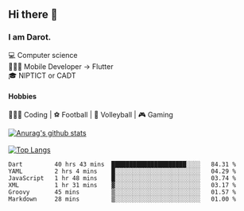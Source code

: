 ## Hi there 👋

### I am Darot.

💻 Computer science <br>
🧑🏻‍💻 Mobile Developer -> Flutter<br>
🎓 NIPTICT or CADT<br>

#### Hobbies 
🧑🏻‍💻 Coding  |  ⚽️ Football | 🏐 Volleyball | 🎮 Gaming<br>

<!-- [![Darot's GitHub stats](https://github-readme-stats.vercel.app/api?username=darot-chen)](https://github.com/darot-chen/github-readme-stats) -->
<!--
**darot-chen/darot-chen** is a ✨ _special_ ✨ repository because its `README.md` (this file) appears on your GitHub profile.

Here are some ideas to get you started:

- 🔭 I’m currently working on ...
- 🌱 I’m currently learning ...
- 👯 I’m looking to collaborate on ...
- 🤔 I’m looking for help with ...
- 💬 Ask me about ...
- 📫 How to reach me: ...
- 😄 Pronouns: ...
- ⚡ Fun fact: ...
-->

[![Anurag's github stats](https://github-readme-stats.vercel.app/api?username=darot-chen&count_private=true&theme=cobalt&show_icons=true)](https://github.com/darot-chen)
</br>
</br>
[![Top Langs](https://github-readme-stats.vercel.app/api/top-langs/?username=darot-chen&layout=compact&theme=cobalt)](https://github.com/darot-chen/)


<!--START_SECTION:waka-->

```text
Dart         40 hrs 43 mins  █████████████████████░░░░   84.31 %
YAML         2 hrs 4 mins    █░░░░░░░░░░░░░░░░░░░░░░░░   04.29 %
JavaScript   1 hr 48 mins    █░░░░░░░░░░░░░░░░░░░░░░░░   03.74 %
XML          1 hr 31 mins    ▓░░░░░░░░░░░░░░░░░░░░░░░░   03.17 %
Groovy       45 mins         ▒░░░░░░░░░░░░░░░░░░░░░░░░   01.57 %
Markdown     28 mins         ▒░░░░░░░░░░░░░░░░░░░░░░░░   01.00 %
```

<!--END_SECTION:waka-->
